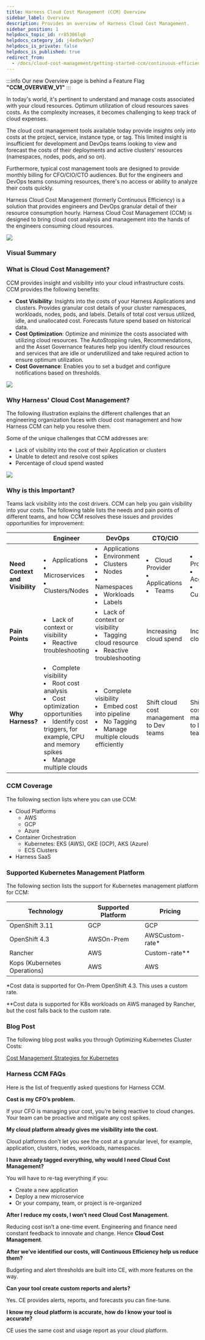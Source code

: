 ```yaml
---
title: Harness Cloud Cost Management (CCM) Overview
sidebar_label: Overview
description: Provides an overview of Harness Cloud Cost Management.
sidebar_position: 1
helpdocs_topic_id: rr85306lq8
helpdocs_category_id: j4adbv9wn7
helpdocs_is_private: false
helpdocs_is_published: true
redirect_from:
  - /docs/cloud-cost-management/getting-started-ccm/continuous-efficiency-overview
---
```

:::info
Our new Overview page is behind a Feature Flag **"CCM_OVERVIEW_V1"**
:::

In today's world, it's pertinent to understand and manage costs associated with your cloud resources. Optimum utilization of cloud resources saves costs. As the complexity increases, it becomes challenging to keep track of cloud expenses.

The cloud cost management tools available today provide insights only into costs at the project, service, instance type, or tag. This limited insight is insufficient for development and DevOps teams looking to view and forecast the costs of their deployments and active clusters' resources (namespaces, nodes, pods, and so on).

Furthermore, typical cost management tools are designed to provide monthly billing for CFO/CIO/CTO audiences. But for the engineers and DevOps teams consuming resources, there's no access or ability to analyze their costs quickly.

Harness Cloud Cost Management (formerly Continuous Efficiency) is a solution that provides engineers and DevOps granular detail of their resource consumption hourly. Harness Cloud Cost Management (CCM) is designed to bring cloud cost analysis and management into the hands of the engineers consuming cloud resources.

![](./static/updated_overview.png)

### Visual Summary

<DocVideo src="https://www.youtube.com/watch?v=xnbTUNet5gw" />

### What is Cloud Cost Management?

CCM provides insight and visibility into your cloud infrastructure costs. CCM provides the following benefits:

- **Cost Visibility**: Insights into the costs of your Harness Applications and clusters. Provides granular cost details of your cluster namespaces, workloads, nodes, pods, and labels. Details of total cost versus utilized, idle, and unallocated cost. Forecasts future spend based on historical data.
- **Cost Optimization**: Optimize and minimize the costs associated with utilizing cloud resources. The AutoStoppiing rules, Recommendations, and the Asset Governance features help you identify cloud resources and services that are idle or underutilized and take required action to ensure optimum utilization.
- **Cost Governance**: Enables you to set a budget and configure notifications based on thresholds.

![](./static/continuous-efficiency-overview-04.png)

### Why Harness' Cloud Cost Management?

The following illustration explains the different challenges that an engineering organization faces with cloud cost management and how Harness CCM can help you resolve them.

Some of the unique challenges that CCM addresses are:

- Lack of visibility into the cost of their Application or clusters
- Unable to detect and resolve cost spikes
- Percentage of cloud spend wasted

![](./static/continuous-efficiency-overview-05.png)

### Why is this Important?

Teams lack visibility into the cost drivers. CCM can help you gain visibility into your costs. The following table lists the needs and pain points of different teams, and how CCM resolves these issues and provides opportunities for improvement:

|                                  | **Engineer**                                                                                                                                                                                      | **DevOps**                                                                                                                   | **CTO/CIO**                                                | **CFO**                                                                 |
| -------------------------------- | ------------------------------------------------------------------------------------------------------------------------------------------------------------------------------------------------- | ---------------------------------------------------------------------------------------------------------------------------- | ---------------------------------------------------------- | ----------------------------------------------------------------------- |
| **Need Context and  Visibility** | <li>Applications</li><li>Microservices</li><li>Clusters/Nodes</li>                                                                                                                                | <li>Applications</li><li>Environment</li><li>Clusters</li><li>Nodes</li><li>Namespaces</li><li>Workloads</li><li>Labels</li> | <li>Cloud Provider</li><li>Applications</li><li>Teams</li> | <li>Cloud Provider</li><li>Cloud Account</li><li>Cost per Customer</li> |
| **Pain Points**                  | <li>Lack of context or visibility</li><li>Reactive troubleshooting</li>                                                                                                                           | <li>Lack of context or visibility</li><li>Tagging cloud resource</li><li>Reactive troubleshooting</li>                       | Increasing cloud spend                                     | Increasing cloud spend                                                  |
| **Why Harness?**                 | <li>Complete visibility</li><li>Root cost analysis</li><li>Cost optimization opportunities</li><li>Identify cost triggers, for example, CPU and memory spikes</li><li>Manage multiple clouds</li> | <li>Complete visibility</li><li>Embed cost into pipeline</li><li>No Tagging</li><li>Manage multiple clouds efficiently</li>  | Shift cloud cost management to Dev teams                   | Shift cloud cost management to Dev teams                                |

### CCM Coverage

The following section lists where you can use CCM:

- Cloud Platforms
  - AWS
  - GCP
  - Azure
- Container Orchestration
  - Kubernetes: EKS (AWS), GKE (GCP), AKS (Azure)
  - ECS Clusters
- Harness SaaS

### Supported Kubernetes Management Platform

The following section lists the support for Kubernetes management platform for CCM:

| **Technology**               | **Supported Platform** | **Pricing**      |
| ---------------------------- | ---------------------- | ---------------- |
| OpenShift 3.11               | GCP                    | GCP              |
| OpenShift 4.3                | AWSOn-Prem             | AWSCustom-rate\* |
| Rancher                      | AWS                    | Custom-rate\*\*  |
| Kops (Kubernetes Operations) | AWS                    | AWS              |

\*Cost data is supported for On-Prem OpenShift 4.3. This uses a custom rate.

\*\*Cost data is supported for K8s workloads on AWS managed by Rancher, but the cost falls back to the custom rate.

### Blog Post

The following blog post walks you through Optimizing Kubernetes Cluster Costs:

[Cost Management Strategies for Kubernetes](https://harness.io/learn/ebooks/ebook-cost-management-kubernetes/)

### Harness CCM FAQs

Here is the list of frequently asked questions for Harness CCM.

**Cost is** **my CFO’s problem.**

If your CFO is managing your cost, you’re being reactive to cloud changes. Your team can be proactive and mitigate any cost spikes.

**My cloud platform already gives me visibility into the cost.**

Cloud platforms don’t let you see the cost at a granular level, for example, application, clusters, nodes, workloads, namespaces.

**I have already tagged everything, why would I need Cloud Cost Management?**

You will have to re-tag everything if you:

- Create a new application
- Deploy a new microservice
- Or your company, team, or project is re-organized

**After I reduce my costs, I won’t need** **Cloud Cost Management.**

Reducing cost isn’t a one-time event. Engineering and finance need constant feedback to innovate and change. Hence **Cloud Cost Management**.

**After we’ve identified our costs, will Continuous Efficiency help us reduce them?**

Budgeting and alert thresholds are built into CE, with more features on the way.

**Can your tool create custom reports and alerts?**

Yes. CE provides alerts, reports, and forecasts you can fine-tune.

**I know my cloud platform is accurate, how do I know your tool is accurate?**

CE uses the same cost and usage report as your cloud platform.
